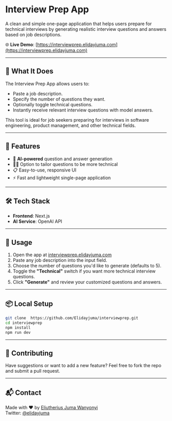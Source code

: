 # Interview Prep App

A clean and simple one-page application that helps users prepare for technical interviews by generating realistic interview questions and answers based on job descriptions.

🌐 **Live Demo**: [https://interviewprep.elidayjuma.com](https://interviewprep.elidayjuma.com)

---

## 🧠 What It Does

The Interview Prep App allows users to:

- Paste a job description.
- Specify the number of questions they want.
- Optionally toggle technical questions.
- Instantly receive relevant interview questions with model answers.

This tool is ideal for job seekers preparing for interviews in software engineering, product management, and other technical fields.

---

## 🚀 Features

- 🌟 **AI-powered** question and answer generation
- 🧑‍💻 Option to tailor questions to be more technical
- 📋 Easy-to-use, responsive UI
- ⚡ Fast and lightweight single-page application

---

## 🛠 Tech Stack

- **Frontend**: Next.js
- **AI Service**: OpenAI API

---

## 📝 Usage

1. Open the app at [interviewprep.elidayjuma.com](https://interviewprep.elidayjuma.com)
2. Paste any job description into the input field.
3. Choose the number of questions you'd like to generate (defaults to 5).
4. Toggle the **"Technical"** switch if you want more technical interview questions.
5. Click **"Generate"** and review your customized questions and answers.

---

## 📦 Local Setup

```bash
git clone  https://github.com/Elidayjuma/interviewprep.git
cd interviewprep
npm install
npm run dev
```

---

## 🤝 Contributing

Have suggestions or want to add a new feature? Feel free to fork the repo and submit a pull request.

---

## 📬 Contact

Made with ❤️ by [Eliutherius Juma Wanyonyi](https://elidayjuma.com)  
Twitter: [@elidayjuma](https://twitter.com/elidayjuma)
